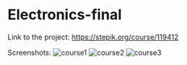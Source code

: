# Electronics-final

Link to the project: https://stepik.org/course/119412

Screenshots: ![course1](https://user-images.githubusercontent.com/88454006/171793294-2bf50516-c7b4-4be6-8ee1-16aaf270ce5f.PNG)
![course2](https://user-images.githubusercontent.com/88454006/171793305-561480df-fff2-448a-86e9-c659c413fdba.PNG)
![course3](https://user-images.githubusercontent.com/88454006/171793316-fb8fd6ce-5f73-4ef4-a517-3b6bb39685db.PNG)
